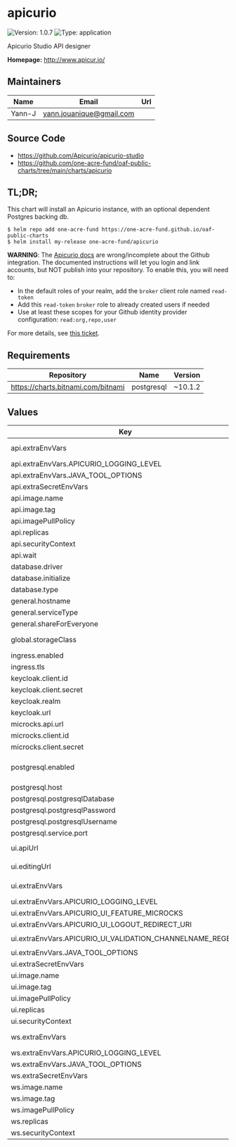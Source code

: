 # apicurio



![Version: 1.0.7](https://img.shields.io/badge/Version-1.0.7-informational?style=flat-square) ![Type: application](https://img.shields.io/badge/Type-application-informational?style=flat-square) 

Apicurio Studio API designer

**Homepage:** <http://www.apicur.io/>

## Maintainers

| Name | Email | Url |
| ---- | ------ | --- |
| Yann-J | yann.jouanique@gmail.com |  |

## Source Code

* <https://github.com/Apicurio/apicurio-studio>
* <https://github.com/one-acre-fund/oaf-public-charts/tree/main/charts/apicurio>

## TL;DR;

This chart will install an Apicurio instance, with an optional dependent Postgres backing db.

```console
$ helm repo add one-acre-fund https://one-acre-fund.github.io/oaf-public-charts
$ helm install my-release one-acre-fund/apicurio
```

__WARNING__: The [Apicurio docs](https://www.apicur.io/studio/docs/setting-up-keycloak-for-use-with-apicurio) are wrong/incomplete about the Github integration. The documented instructions will let you login and link accounts, but NOT publish into your repository. To enable this, you will need to:

* In the default roles of your realm, add the `broker` client role named `read-token`
* Add this `read-token` `broker` role to already created users if needed
* Use at least these scopes for your Github identity provider configuration: `read:org,repo,user`

For more details, see [this ticket](https://github.com/Apicurio/apicurio-studio/issues/821).

## Requirements

| Repository | Name | Version |
|------------|------|---------|
| https://charts.bitnami.com/bitnami | postgresql | ~10.1.2 |

## Values

| Key | Type | Default | Description |
|-----|------|---------|-------------|
| api.extraEnvVars | object | See `values.yaml` and the [container docs](https://hub.docker.com/r/apicurio/apicurio-studio-api) | Dictionary of name/value environment var pairs Will be evaluated as templates |
| api.extraEnvVars.APICURIO_LOGGING_LEVEL | string | `"INFO"` | API logging level |
| api.extraEnvVars.JAVA_TOOL_OPTIONS | string | `"-Djava.net.preferIPv4Stack=true"` | API JVM options |
| api.extraSecretEnvVars | object | `{}` | Same as `envVars` but passed as secrets |
| api.image.name | string | `"apicurio/apicurio-studio-api"` | Image name for API container |
| api.image.tag | string | `"latest"` | Image tag for API container |
| api.imagePullPolicy | string | `"IfNotPresent"` | API Image pull policy |
| api.replicas | int | `1` | API Replicas |
| api.securityContext | object | `{"runAsGroup":1000,"runAsUser":1000}` | Security context for API container |
| api.wait | bool | `true` | Wait for DB to be up? |
| database.driver | string | `"postgresql"` | DB driver - `mysql` / `postgresql` |
| database.initialize | bool | `true` | Initialize DB? |
| database.type | string | `"postgresql9"` | DB type - `postgresql9` / `mysql5` |
| general.hostname | string | `"www.example.com"` | Publicly reachable host name for the UI |
| general.serviceType | string | `"ClusterIP"` | Service type for all services |
| general.shareForEveryone | bool | `true` | Enable Share to everyone feature? |
| global.storageClass | string | `nil` | Storage class for all volumes created by this chart or subcharts |
| ingress.enabled | bool | `false` | Enable ingresses? |
| ingress.tls | list | `[]` | TLS settings |
| keycloak.client.id | string | `"apicurio-studio"` | Keycloak Client ID |
| keycloak.client.secret | string | `"apicuriokc"` | Keycloak Client Secret |
| keycloak.realm | string | `"Apicurio"` | Keycloak Realm |
| keycloak.url | string | `"https://www.example.com/auth"` | Public URL to Keycloak |
| microcks.api.url | string | `"http://www.example.com/api"` | URL to mickrocks application |
| microcks.client.id | string | `"microcks-serviceaccount"` | Microcks Client ID |
| microcks.client.secret | string | `"apicuriomr"` | Microcks Client Secret |
| postgresql.enabled | bool | `true` | Install Postgres? See See https://artifacthub.io/packages/helm/bitnami/postgresql for docs on all Postgres values |
| postgresql.host | string | `nil` | Custom db host name if not using the subchart |
| postgresql.postgresqlDatabase | string | `"apicuriodb"` | Apicurio DB name |
| postgresql.postgresqlPassword | string | `"vSX5RILHBk"` | Apicurio DB user password |
| postgresql.postgresqlUsername | string | `"apicuriodb"` | Apicurio DB user |
| postgresql.service.port | int | `5432` | postgres port |
| ui.apiUrl | string | `nil` | Override API URL - will default to `https://<.Values.general.hostname>/studio-api` |
| ui.editingUrl | string | `nil` | Override Edit URL - will default to `wss://<.Values.general.hostname>/ws` |
| ui.extraEnvVars | object | See `values.yaml` and [container docs](https://hub.docker.com/r/apicurio/apicurio-studio-ui/) | Dictionary of name/value environment var pairs Will be evaluated as templates |
| ui.extraEnvVars.APICURIO_LOGGING_LEVEL | string | `"INFO"` | UI logging level |
| ui.extraEnvVars.APICURIO_UI_FEATURE_MICROCKS | string | `"false"` | Enable Microcks integration? |
| ui.extraEnvVars.APICURIO_UI_LOGOUT_REDIRECT_URI | string | `"/"` | Redirect URI |
| ui.extraEnvVars.APICURIO_UI_VALIDATION_CHANNELNAME_REGEXP | string | `"([^{}\\/]*(\\{[a-zA-Z_][0-9a-zA-Z_]*\\})?)+"` | Channel Regex |
| ui.extraEnvVars.JAVA_TOOL_OPTIONS | string | `"-Djava.net.preferIPv4Stack=true"` | UI JVM options |
| ui.extraSecretEnvVars | object | `{}` | Same as `envVars` but passed as secrets |
| ui.image.name | string | `"apicurio/apicurio-studio-ui"` | Image name for UI container |
| ui.image.tag | string | `"latest"` | Image tag for UI container |
| ui.imagePullPolicy | string | `"IfNotPresent"` | UI Image pull policy |
| ui.replicas | int | `1` | UI Replicas |
| ui.securityContext | object | `{"runAsGroup":1000,"runAsUser":1000}` | Security context for UI container |
| ws.extraEnvVars | object | See `values.yaml` and [container docs](https://hub.docker.com/r/apicurio/apicurio-studio-ws/) | Dictionary of name/value environment var pairs Will ve evaluated as templates |
| ws.extraEnvVars.APICURIO_LOGGING_LEVEL | string | `"INFO"` | WS logging level |
| ws.extraEnvVars.JAVA_TOOL_OPTIONS | string | `"-Djava.net.preferIPv4Stack=true"` | WS JVM options |
| ws.extraSecretEnvVars | object | `{}` | Same as `envVars` but passed as secrets |
| ws.image.name | string | `"apicurio/apicurio-studio-ws"` | Image name for WS container |
| ws.image.tag | string | `"latest"` | Image tag for WS container |
| ws.imagePullPolicy | string | `"IfNotPresent"` | WS Image pull policy |
| ws.replicas | int | `1` | WS Replicas |
| ws.securityContext | object | `{"runAsGroup":1000,"runAsUser":1000}` | Security context for WS container |